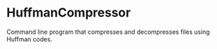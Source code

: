 # HuffmanCompressor
Command line program that compresses and decompresses files using Huffman codes.
